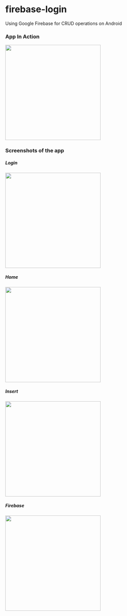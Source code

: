 # firebase-login
Using Google Firebase for CRUD operations on Android

<h3>App In Action</h3>
<img src="https://user-images.githubusercontent.com/16580768/79007838-a4f6db00-7b21-11ea-9336-7861b88ca342.gif" width="300" />

<h3>Screenshots of the app</h3>

<h5>Login</h5>
<img src="https://user-images.githubusercontent.com/16580768/79004800-18e1b500-7b1b-11ea-9011-ab5f0fc2f9b8.png" width="300" />

<h5>Home</h5>
<img src="https://user-images.githubusercontent.com/16580768/79004848-2c8d1b80-7b1b-11ea-8eb7-1f4d95fa3702.png" width="300" />

<h5>Insert</h5>
<img src="https://user-images.githubusercontent.com/16580768/79004876-3a42a100-7b1b-11ea-91a2-746c50e43624.png" width="300 />

<h5>Delete</h5>
<img src="https://user-images.githubusercontent.com/16580768/79004900-4595cc80-7b1b-11ea-9426-080652463f24.png" width="300" />

<h5>Firebase</h5>
<img src="https://user-images.githubusercontent.com/16580768/79004941-61996e00-7b1b-11ea-9648-8da647e88583.PNG" width="300" />
